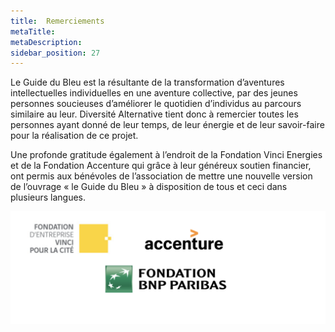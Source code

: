 ```yaml
---
title:  Remerciements
metaTitle: 
metaDescription: 
sidebar_position: 27
---
```



Le Guide du Bleu est la résultante de la transformation d’aventures intellectuelles individuelles en une aventure collective, par des jeunes personnes soucieuses d’améliorer le quotidien d’individus au parcours similaire au leur. Diversité Alternative tient donc à remercier toutes les personnes ayant donné de leur temps, de leur énergie et de leur savoir-faire pour la réalisation de ce projet.

Une profonde gratitude également à l’endroit de la Fondation Vinci Energies et de la Fondation Accenture qui grâce à leur généreux soutien financier, ont permis aux bénévoles de l’association de mettre une nouvelle version de l’ouvrage « le Guide du Bleu » à disposition de tous et ceci dans plusieurs langues.


![logos partenaires](logos.png)